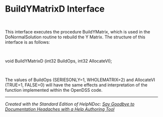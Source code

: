 # BuildYMatrixD Interface

&nbsp;

This interface executes the procedure BuildYMatrix, which is used in the DoNormalSolution routine to rebuild the Y Matrix. The structure of this interface is as follows:

&nbsp;

void BuildYMatrixD (int32 BuildOps, int32 AllocateVI);

&nbsp;

The values of BuildOps (SERIESONLY=1, WHOLEMATRIX=2) and AllocateVI (TRUE=1, FALSE=0) will have the same effects and interpretation of the function implemented within the OpenDSS code.


***
_Created with the Standard Edition of HelpNDoc: [Say Goodbye to Documentation Headaches with a Help Authoring Tool](<https://www.helpndoc.com/news-and-articles/2022-09-27-why-use-a-help-authoring-tool-instead-of-microsoft-word-to-produce-high-quality-documentation/>)_
